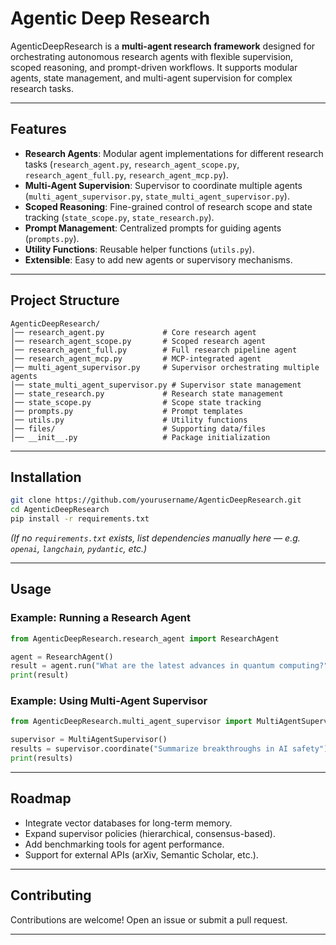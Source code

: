 # Agentic Deep Research

AgenticDeepResearch is a **multi-agent research framework** designed for orchestrating autonomous research agents with flexible supervision, scoped reasoning, and prompt-driven workflows. It supports modular agents, state management, and multi-agent supervision for complex research tasks.

---

## Features

- **Research Agents**: Modular agent implementations for different research tasks (`research_agent.py`, `research_agent_scope.py`, `research_agent_full.py`, `research_agent_mcp.py`).
- **Multi-Agent Supervision**: Supervisor to coordinate multiple agents (`multi_agent_supervisor.py`, `state_multi_agent_supervisor.py`).
- **Scoped Reasoning**: Fine-grained control of research scope and state tracking (`state_scope.py`, `state_research.py`).
- **Prompt Management**: Centralized prompts for guiding agents (`prompts.py`).
- **Utility Functions**: Reusable helper functions (`utils.py`).
- **Extensible**: Easy to add new agents or supervisory mechanisms.

---

## Project Structure

```
AgenticDeepResearch/
│── research_agent.py             # Core research agent
│── research_agent_scope.py       # Scoped research agent
│── research_agent_full.py        # Full research pipeline agent
│── research_agent_mcp.py         # MCP-integrated agent
│── multi_agent_supervisor.py     # Supervisor orchestrating multiple agents
│── state_multi_agent_supervisor.py # Supervisor state management
│── state_research.py             # Research state management
│── state_scope.py                # Scope state tracking
│── prompts.py                    # Prompt templates
│── utils.py                      # Utility functions
│── files/                        # Supporting data/files
│── __init__.py                   # Package initialization
```

---

## Installation

```bash
git clone https://github.com/yourusername/AgenticDeepResearch.git
cd AgenticDeepResearch
pip install -r requirements.txt
```

*(If no `requirements.txt` exists, list dependencies manually here — e.g. `openai`, `langchain`, `pydantic`, etc.)*

---

## Usage

### Example: Running a Research Agent
```python
from AgenticDeepResearch.research_agent import ResearchAgent

agent = ResearchAgent()
result = agent.run("What are the latest advances in quantum computing?")
print(result)
```

### Example: Using Multi-Agent Supervisor
```python
from AgenticDeepResearch.multi_agent_supervisor import MultiAgentSupervisor

supervisor = MultiAgentSupervisor()
results = supervisor.coordinate("Summarize breakthroughs in AI safety")
print(results)
```

---

## Roadmap

- Integrate vector databases for long-term memory.
- Expand supervisor policies (hierarchical, consensus-based).
- Add benchmarking tools for agent performance.
- Support for external APIs (arXiv, Semantic Scholar, etc.).

---

## Contributing

Contributions are welcome! Open an issue or submit a pull request.

---

